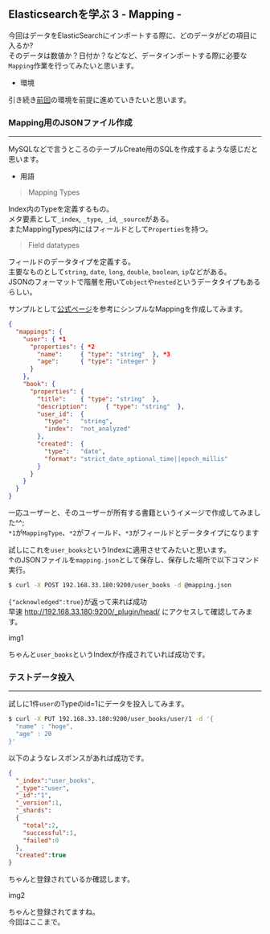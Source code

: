 ## Elasticsearchを学ぶ 3 - Mapping -

今回はデータをElasticSearchにインポートする際に、どのデータがどの項目に入るか?<br>
そのデータは数値か？日付か？などなど、データインポートする際に必要な<br>`Mapping`作業を行ってみたいと思います。


* 環境

引き続き[前回](http://developabout0309.blogspot.jp/2016/02/6-elasticsearch.html)の環境を前提に進めていきたいと思います。


### Mapping用のJSONファイル作成
****

MySQLなどで言うところのテーブルCreate用のSQLを作成するような感じだと思います。

* 用語

> Mapping Types

Index内のTypeを定義するもの。<br>
メタ要素として`_index`, `_type`, `_id`, `_source`がある。<br>
またMappingTypes内にはフィールドとして`Properties`を持つ。

> Field datatypes

フィールドのデータタイプを定義する。<br>
主要なものとして`string`, `date`, `long`, `double`, `boolean`, `ip`などがある。<br>
JSONのフォーマットで階層を用いて`object`や`nested`というデータタイプもあるらしい。


サンプルとして[公式ページ](https://www.elastic.co/guide/en/elasticsearch/reference/current/mapping.html#mapping)を参考にシンプルなMappingを作成してみます。

```json
{
  "mappings": {
    "user": { *1
      "properties": { *2
        "name":     { "type": "string"  }, *3
        "age":      { "type": "integer" }  
      }
    },
    "book": {
      "properties": {
        "title":    { "type": "string"  },
        "description":     { "type": "string"  },
        "user_id":  {
          "type":   "string",
          "index":  "not_analyzed"
        },
        "created":  {
          "type":   "date",
          "format": "strict_date_optional_time||epoch_millis"
        }
      }
    }
  }
}
```

一応ユーザーと、そのユーザーが所有する書籍というイメージで作成してみました^^;<br>
`*1`が`MappingType`、`*2`がフィールド、`*3`がフィールドとデータタイプになります<br>

試しにこれを`user_books`というIndexに適用させてみたいと思います。<br>
↑のJSONファイルを`mapping.json`として保存し、保存した場所で以下コマンド実行。

```sh
$ curl -X POST 192.168.33.180:9200/user_books -d @mapping.json
```
`{"acknowledged":true}`が返って来れば成功<br>
早速 http://192.168.33.180:9200/_plugin/head/ にアクセスして確認してみます。

img1

ちゃんと`user_books`というIndexが作成されていれば成功です。

### テストデータ投入
****

試しに1件`user`のTypeのid=1にデータを投入してみます。

```sh
$ curl -X PUT 192.168.33.180:9200/user_books/user/1 -d '{
  "name" : "hoge",
  "age" : 20
}'
```

以下のようなレスポンスがあれば成功です。
```json
{
  "_index":"user_books",
  "_type":"user",
  "_id":"1",
  "_version":1,
  "_shards":
  {
    "total":2,
    "successful":1,
    "failed":0
  },
  "created":true
}
```

ちゃんと登録されているか確認します。

img2

ちゃんと登録されてますね。<br>
今回はここまで。
